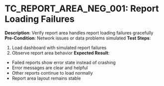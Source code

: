 # TC_REPORT_AREA_NEG_001: Report Loading Failures

**Description**: Verify report area handles report loading failures gracefully
**Pre-Condition**: Network issues or data problems simulated
**Test Steps**:
1. Load dashboard with simulated report failures
2. Observe report area behavior
**Expected Result**:
- Failed reports show error state instead of crashing
- Error messages are clear and helpful
- Other reports continue to load normally
- Report area layout remains stable